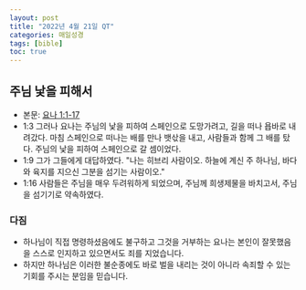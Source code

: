 ```yaml
---
layout: post
title: "2022년 4월 21일 QT"
categories: 매일성경
tags: [bible]
toc: true
---
```


## 주님 낯을 피해서
- 본문: [요나 1:1-17](https://www.bskorea.or.kr/bible/korbibReadpage.php?version=SAENEW&book=jnh&chap=1&sec=1&cVersion=&fontSize=15px&fontWeight=normal)
- 1:3 그러나 요나는 주님의 낯을 피하여 스페인으로 도망가려고, 길을 떠나 욥바로 내려갔다. 마침 스페인으로 떠나는 배를 만나 뱃삯을 내고, 사람들과 함께 그 배를 탔다. 주님의 낯을 피하여 스페인으로 갈 셈이었다.
- 1:9 그가 그들에게 대답하였다. "나는 히브리 사람이오. 하늘에 계신 주 하나님, 바다와 육지를 지으신 그분을 섬기는 사람이오."
- 1:16 사람들은 주님을 매우 두려워하게 되었으며, 주님께 희생제물을 바치고서, 주님을 섬기기로 약속하였다.

### 다짐
- 하나님이 직접 명령하셨음에도 불구하고 그것을 거부하는 요나는 본인이 잘못했음을 스스로 인지하고 있으면서도 죄를 지었습니다.
- 하지만 하나님은 이러한 불순종에도 바로 벌을 내리는 것이 아니라 속죄할 수 있는 기회를 주시는 분임을 믿습니다.
